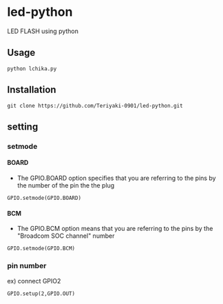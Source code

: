 # led-python
LED FLASH using python

## Usage

```
python lchika.py
```

## Installation

```
git clone https://github.com/Teriyaki-0901/led-python.git
```

## setting
### setmode
#### BOARD
- The GPIO.BOARD option specifies that you are referring to the pins by the number of the pin the the plug

```
GPIO.setmode(GPIO.BOARD)
```

#### BCM
- The GPIO.BCM option means that you are referring to the pins by the "Broadcom SOC channel" number

```
GPIO.setmode(GPIO.BCM)
```

### pin number
ex) connect GPIO2

```
GPIO.setup(2,GPIO.OUT)
```

